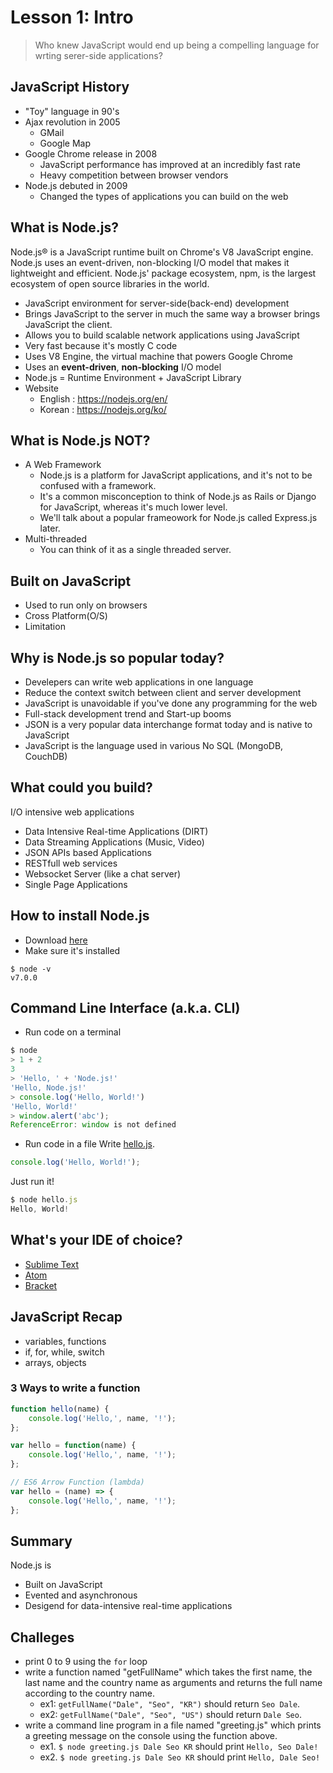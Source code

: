 # Lesson 1: Intro

> Who knew JavaScript would end up being a compelling language for wrting serer-side applications?

## JavaScript History
- "Toy" language in 90's
- Ajax revolution in 2005
	- GMail
	- Google Map 
- Google Chrome release in 2008
	- JavaScript performance has improved at an incredibly fast rate
	- Heavy competition between browser vendors
- Node.js debuted in 2009
	- Changed the types of applications you can build on the web

## What is Node.js?
Node.js® is a JavaScript runtime built on Chrome's V8 JavaScript engine. 
Node.js uses an event-driven, non-blocking I/O model that makes it lightweight and efficient. 
Node.js' package ecosystem, npm, is the largest ecosystem of open source libraries in the world.
- JavaScript environment for server-side(back-end) development
- Brings JavaScript to the server in much the same way a browser brings JavaScript the client.
- Allows you to build scalable network applications using JavaScript
- Very fast because it's mostly C code
- Uses V8 Engine, the virtual machine that powers Google Chrome
- Uses an **event-driven**, **non-blocking** I/O model
- Node.js = Runtime Environment + JavaScript Library
- Website
	- English : https://nodejs.org/en/
	- Korean : https://nodejs.org/ko/

## What is Node.js NOT?
- A Web Framework
	- Node.js is a platform for JavaScript applications, and it's not to be confused with a framework.
	- It's a common misconception to think of Node.js as Rails or Django for JavaScript, whereas it's much lower level.
	- We'll talk about a popular frameowork for Node.js called Express.js later.
- Multi-threaded
	- You can think of it as a single threaded server.

## Built on JavaScript
- Used to run only on browsers
- Cross Platform(O/S)
- Limitation

## Why is Node.js so popular today?
- Develepers can write web applications in one language
- Reduce the context switch between client and server development
- JavaScript is unavoidable if you've done any programming for the web
- Full-stack development trend and Start-up booms
- JSON is a very popular data interchange format today and is native to JavaScript
- JavaScript is the language used in various No SQL (MongoDB, CouchDB)

## What could you build?
I/O intensive web applications
- Data Intensive Real-time Applications (DIRT)
- Data Streaming Applications (Music, Video)
- JSON APIs based Applications
- RESTfull web services
- Websocket Server (like a chat server)
- Single Page Applications

## How to install Node.js
- Download [here](https://nodejs.org/en/download)
- Make sure it's installed
```
$ node -v
v7.0.0
```

## Command Line Interface (a.k.a. CLI)
- Run code on a terminal
```js
$ node
> 1 + 2
3
> 'Hello, ' + 'Node.js!'
'Hello, Node.js!'
> console.log('Hello, World!')
'Hello, World!'
> window.alert('abc');
ReferenceError: window is not defined
```

- Run code in a file
Write [hello.js](hello.js).
```js
console.log('Hello, World!');
```
Just run it!
```js
$ node hello.js
Hello, World!
```

## What's your IDE of choice?
- [Sublime Text](https://www.sublimetext.com/3)
- [Atom](https://atom.io)
- [Bracket](http://brackets.io)

## JavaScript Recap

- variables, functions
- if, for, while, switch
- arrays, objects

### 3 Ways to write a function

```js
function hello(name) {
	console.log('Hello,', name, '!');
};

var hello = function(name) {
	console.log('Hello,', name, '!');
};

// ES6 Arrow Function (lambda)
var hello = (name) => {
	console.log('Hello,', name, '!');
};
```

## Summary
Node.js is
- Built on JavaScript
- Evented and asynchronous
- Desigend for data-intensive real-time applications

## Challeges
- print 0 to 9 using the `for` loop
- write a function named "getFullName" which takes the first name, the last name and the country name as arguments and returns the full name according to the country name.
	- ex1: `getFullName("Dale", "Seo", "KR")` should return `Seo Dale`.
	- ex2: `getFullName("Dale", "Seo", "US")` should return `Dale Seo`.
- write a command line program in a file named "greeting.js" which prints a greeting message on the console using the function above.
	- ex1. `$ node greeting.js Dale Seo KR` should print `Hello, Seo Dale!`
	- ex2. `$ node greeting.js Dale Seo KR` should print `Hello, Dale Seo!`
